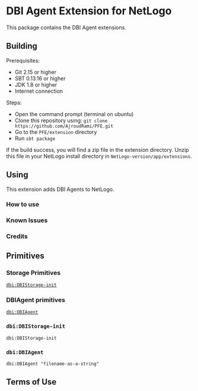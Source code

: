 # DBI Agent Extension for NetLogo

This package contains the DBI Agent extensions.

## Building

Prerequisites:
- Git 2.15 or higher
- SBT 0.13.16 or higher
- JDK 1.8 or higher
- Internet connection

Steps:
- Open the command prompt (terminal on ubuntu)
- Clone this repository using: ``git clone https://github.com/AjroudRami/PFE.git``
- Go to the ``PFE/extension`` directory
- Run `sbt package`

If the build success, you will find a zip file in the extension directory. Unzip this file in your NetLogo install directory in ``NetLogo-version/app/extensions``.

## Using

This extension adds DBI Agents to NetLogo.

### How to use

### Known Issues

### Credits

## Primitives

### Storage Primitives
[`dbi:DBIStorage-init`](#dbiDBIStorageinit)
### DBIAgent primitives
[`dbi:DBIAgent`](#dbiDBIAgent)

### `dbi:DBIStorage-init`

```NetLogo
dbi:DBIStorage-init
```

### `dbi:DBIAgent`

```NetLogo
dbi:DBIAgent "filename-as-a-string"
```


## Terms of Use


